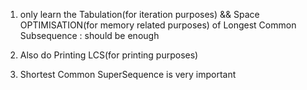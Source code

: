 1) only learn the Tabulation(for iteration purposes) && Space OPTIMISATION(for memory related purposes) of Longest Common Subsequence : should be enough

2) Also do Printing LCS(for printing purposes)

3) Shortest Common SuperSequence is very important